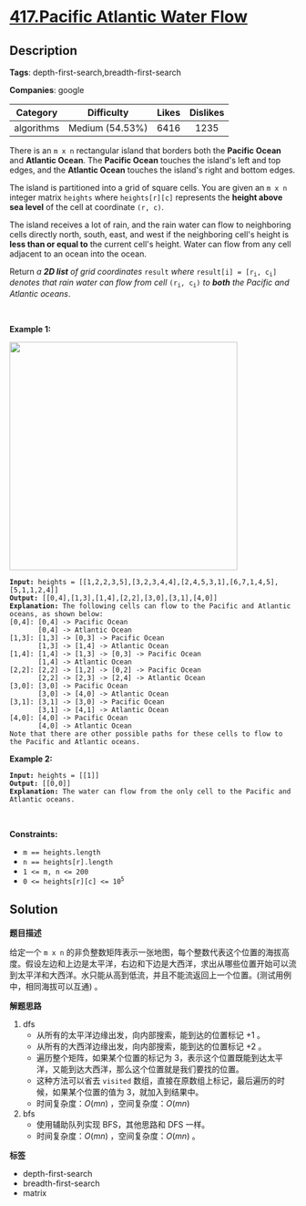 # [417.Pacific Atlantic Water Flow](https://leetcode.com/problems/pacific-atlantic-water-flow/description/)

## Description

**Tags**: depth-first-search,breadth-first-search

**Companies**: google

|  Category  |   Difficulty    | Likes | Dislikes |
| :--------: | :-------------: | :---: | :------: |
| algorithms | Medium (54.53%) | 6416  |   1235   |

<p>There is an <code>m x n</code> rectangular island that borders both the <strong>Pacific Ocean</strong> and <strong>Atlantic Ocean</strong>. The <strong>Pacific Ocean</strong> touches the island&#39;s left and top edges, and the <strong>Atlantic Ocean</strong> touches the island&#39;s right and bottom edges.</p>
<p>The island is partitioned into a grid of square cells. You are given an <code>m x n</code> integer matrix <code>heights</code> where <code>heights[r][c]</code> represents the <strong>height above sea level</strong> of the cell at coordinate <code>(r, c)</code>.</p>
<p>The island receives a lot of rain, and the rain water can flow to neighboring cells directly north, south, east, and west if the neighboring cell&#39;s height is <strong>less than or equal to</strong> the current cell&#39;s height. Water can flow from any cell adjacent to an ocean into the ocean.</p>
<p>Return <em>a <strong>2D list</strong> of grid coordinates </em><code>result</code><em> where </em><code>result[i] = [r<sub>i</sub>, c<sub>i</sub>]</code><em> denotes that rain water can flow from cell </em><code>(r<sub>i</sub>, c<sub>i</sub>)</code><em> to <strong>both</strong> the Pacific and Atlantic oceans</em>.</p>
<p>&nbsp;</p>
<p><strong class="example">Example 1:</strong></p>
<img alt="" src="https://assets.leetcode.com/uploads/2021/06/08/waterflow-grid.jpg" style="width: 400px; height: 400px;" />
<pre><code><strong>Input:</strong> heights = [[1,2,2,3,5],[3,2,3,4,4],[2,4,5,3,1],[6,7,1,4,5],[5,1,1,2,4]]
<strong>Output:</strong> [[0,4],[1,3],[1,4],[2,2],[3,0],[3,1],[4,0]]
<strong>Explanation:</strong> The following cells can flow to the Pacific and Atlantic oceans, as shown below:
[0,4]: [0,4] -&gt; Pacific Ocean
&nbsp;      [0,4] -&gt; Atlantic Ocean
[1,3]: [1,3] -&gt; [0,3] -&gt; Pacific Ocean
&nbsp;      [1,3] -&gt; [1,4] -&gt; Atlantic Ocean
[1,4]: [1,4] -&gt; [1,3] -&gt; [0,3] -&gt; Pacific Ocean
&nbsp;      [1,4] -&gt; Atlantic Ocean
[2,2]: [2,2] -&gt; [1,2] -&gt; [0,2] -&gt; Pacific Ocean
&nbsp;      [2,2] -&gt; [2,3] -&gt; [2,4] -&gt; Atlantic Ocean
[3,0]: [3,0] -&gt; Pacific Ocean
&nbsp;      [3,0] -&gt; [4,0] -&gt; Atlantic Ocean
[3,1]: [3,1] -&gt; [3,0] -&gt; Pacific Ocean
&nbsp;      [3,1] -&gt; [4,1] -&gt; Atlantic Ocean
[4,0]: [4,0] -&gt; Pacific Ocean
       [4,0] -&gt; Atlantic Ocean
Note that there are other possible paths for these cells to flow to the Pacific and Atlantic oceans.</code></pre>
<p><strong class="example">Example 2:</strong></p>
<pre><code><strong>Input:</strong> heights = [[1]]
<strong>Output:</strong> [[0,0]]
<strong>Explanation:</strong> The water can flow from the only cell to the Pacific and Atlantic oceans.</code></pre>
<p>&nbsp;</p>
<p><strong>Constraints:</strong></p>
<ul>
  <li><code>m == heights.length</code></li>
  <li><code>n == heights[r].length</code></li>
  <li><code>1 &lt;= m, n &lt;= 200</code></li>
  <li><code>0 &lt;= heights[r][c] &lt;= 10<sup>5</sup></code></li>
</ul>

## Solution

**题目描述**

给定一个 `m x n` 的非负整数矩阵表示一张地图，每个整数代表这个位置的海拔高度。假设左边和上边是太平洋，右边和下边是大西洋，求出从哪些位置开始可以流到太平洋和大西洋。水只能从高到低流，并且不能流返回上一个位置。(测试用例中，相同海拔可以互通) 。

**解题思路**

1. dfs
   - 从所有的太平洋边缘出发，向内部搜索，能到达的位置标记 +1 。
   - 从所有的大西洋边缘出发，向内部搜索，能到达的位置标记 +2 。
   - 遍历整个矩阵，如果某个位置的标记为 3，表示这个位置既能到达太平洋，又能到达大西洋，那么这个位置就是我们要找的位置。
   - 这种方法可以省去 `visited` 数组，直接在原数组上标记，最后遍历的时候，如果某个位置的值为 3，就加入到结果中。
   - 时间复杂度：$O(mn)$ ，空间复杂度：$O(mn)$
2. bfs
   - 使用辅助队列实现 BFS，其他思路和 DFS 一样。
   - 时间复杂度：$O(mn)$ ，空间复杂度：$O(mn)$ 。

**标签**

- depth-first-search
- breadth-first-search
- matrix
